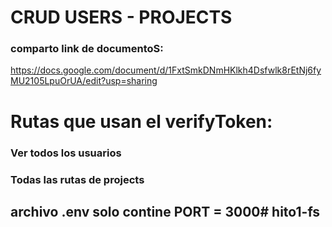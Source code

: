 # CRUD USERS - PROJECTS
### comparto link de documentoS:
https://docs.google.com/document/d/1FxtSmkDNmHKlkh4Dsfwlk8rEtNj6fyMU2105LpuOrUA/edit?usp=sharing

# Rutas que usan el verifyToken:
### Ver todos los usuarios
### Todas las rutas de projects

## archivo .env solo contine PORT = 3000# hito1-fs
